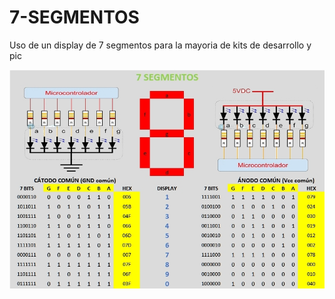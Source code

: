 # 7-SEGMENTOS

Uso de un display de 7 segmentos para la mayoria de kits de desarrollo y pic

![7SEGMENTS](IMG/imagen.jpg "7SEGMENTS")
